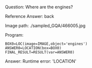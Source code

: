 Question: Where are the engines?

Reference Answer: back

Image path: ./sampled_GQA/466005.jpg

Program:

```
BOX0=LOC(image=IMAGE,object='engines')
ANSWER0=LOCATION(box=BOX0)
FINAL_RESULT=RESULT(var=ANSWER0)
```
Answer: Runtime error: 'LOCATION'

